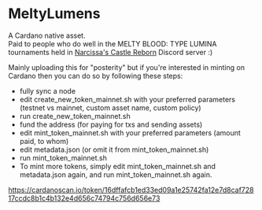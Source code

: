 # MeltyLumens
A Cardano native asset.  
Paid to people who do well in the MELTY BLOOD: TYPE LUMINA tournaments held in [Narcissa's Castle Reborn](https://discord.gg/89hy7Gpf8k) Discord server :)

Mainly uploading this for "posterity" but if you're interested in minting on Cardano then you can do so by following these steps:
- fully sync a node 
- edit create_new_token_mainnet.sh with your preferred parameters (testnet vs mainnet, custom asset name, custom policy)
- run create_new_token_mainnet.sh
- fund the address (for paying for txs and sending assets)
- edit mint_token_mainnet.sh with your preferred parameters (amount paid, to whom)
- edit metadata.json (or omit it from mint_token_mainnet.sh)
- run mint_token_mainnet.sh
- To mint more tokens, simply edit mint_token_mainnet.sh and metadata.json again, and run mint_token_mainnet.sh again.

<https://cardanoscan.io/token/16dffafcb1ed33ed09a1e25742fa12e7d8caf72817ccdc8b1c4b132e4d656c74794c756d656e73>
